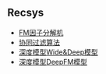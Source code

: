 ## Recsys

- [FM因子分解机](/recsys/fm)
- [协同过滤算法](/recsys/cf)
- [深度模型Wide&Deep模型](/recsys/wdl)
- [深度模型DeepFM模型](/recsys/deepfm)

